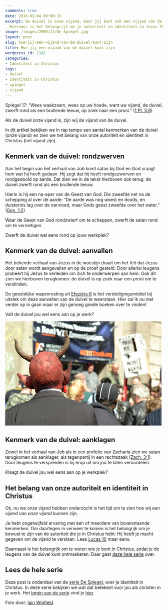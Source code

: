 ```yaml
---
comments: true
date: 2010-03-04 08:00:15
excerpt: De duivel is onze vijand, maar jij kunt ook een vijand van de duivel zijn.
  Hiervoor is het belangrijk om je autoriteit en identiteit in Jezus Christus te weten.
image: /images/2009/11/De-Spiegel.jpg
layout: post
slug: hoe-jij-een-vijand-van-de-duivel-kunt-zijn
title: Hoe jij een vijand van de duivel kunt zijn
wordpress_id: 1142
categories:
- Identiteit in Christus
tags:
- duivel
- Identiteit in Christus
- spiegel
- vijand
---
```


Spiegel 17: “Wees waakzaam, wees op uw hoede, want uw vijand, de duivel, zwerft rond als een brullende leeuw, op zoek naar een prooi.” ([1 Pt. 5:8](http://www.biblija.net/biblija.cgi?m=1+Pt+5%3A8&id42=0&id18=1&pos=0&l=nl&set=10))

Als de duivel ònze vijand is, zijn wij de vijand van de duivel.

In dit artikel bekijken we in rap tempo een aantal kenmerken van de duivel (onze vijand) en zien we het belang van onze autoriteit en identiteit in Christus (het vijand zijn).





## Kenmerk van de duivel: rondzwerven


Aan het begin van het verhaal van Job komt satan bij God en God vraagt hem wat hij heeft gedaan. Hij zegt dat hij heeft rondgezworven en rondgedoold op aarde. Dat zien we in de tekst hierboven ook terug: de duivel zwerft rond als een brullende leeuw.

Hierin is hij een na-aper van de Geest van God. Die zweefde net na de schepping al over de aarde: “De aarde was nog woest en doods, en duisternis lag over de oervloed, maar Gods geest zweefde over het water.” ([Gen. 1:2](http://www.biblija.net/biblija.cgi?m=Gen+1%3A2&id42=0&id18=1&pos=0&l=nl&set=10))

Waar de Geest van God rondzwierf om te scheppen, zwerft de satan rond om te vernietigen.

Zwerft de duivel wel eens rond op jouw werkplek?



## Kenmerk van de duivel: aanvallen


Het bekende verhaal van Jezus in de woestijn draait om het feit dat Jezus door satan wordt aangevallen en op de proef gesteld. Door allerlei leugens probeert hij Jezus te verleiden om zich te onderwerpen aan hem. Ook dit zien we hierboven terugkomen: de duivel is op zoek naar een prooi om te verslinden.

De geestelijke wapenrusting uit [Efeziërs 6](http://www.biblija.net/biblija.cgi?m=Ef+6%3A11-17&id42=0&id18=1&pos=0&l=nl&set=10) is het verdedigingsmiddel bij uitstek om deze aanvallen van de duivel te weerstaan. Hier zal ik nu niet verder op in gaan maar er zijn genoeg goede boeken over te vinden!

Valt de duivel jou wel eens aan op je werk?

![Afbeelding van een bankier verkleed als duivel](/images/2010/03/duivelbankier.jpg)



## Kenmerk van de duivel: aanklagen


Zowel in het verhaal van Job als in een profetie van Zacharia zien we satan terugkomen als aanklager, als tegenpartij in een rechtszaak ([Zach. 3:1](http://www.biblija.net/biblija.cgi?m=Zach+3%3A1&id42=0&id18=1&pos=0&l=nl&set=10)). Door leugens te verspreiden is hij erop uit om jou te laten veroordelen.

Klaagt de duivel jou wel eens aan op je werkplek?



## Het belang van onze autoriteit en identiteit in Christus


Ok, nu we onze vijand hebben onderzocht is het tijd om te zien hoe wij een _vijand van onze vijand_ kunnen zijn.

Je hebt ongetwijfeld ervaring met één of meerdere van bovenstaande kenmerken. Om daartegen in verweer te komen is het belangrijk om je bewust te zijn van de autoriteit die je in Christus hebt: Hij heeft je macht gegeven om de vijand te verslaan. Lees [Lucas 10](http://www.biblija.net/biblija.cgi?m=luc+10&id42=0&id18=1&pos=0&l=nl&set=10) maar eens.

Daarnaast is het belangrijk om te weten wie je bent in Christus, zodat je de leugens van de duivel kunt ontmaskeren. Daar gaat [deze hele serie](/2009/11/09/kijk-eens-wat-vaker-in-de-spiegel/) over.



## Lees de hele serie


Deze post is onderdeel van de [serie De Spiegel](/2009/11/09/kijk-eens-wat-vaker-in-de-spiegel/), over je identiteit in Christus. In deze serie bekijken we wat dat betekent voor jou als christen in je werk. Het [begin van de serie](/2009/11/09/kijk-eens-wat-vaker-in-de-spiegel/) vind je [hier](/2009/11/09/kijk-eens-wat-vaker-in-de-spiegel/).



Foto door: [Iain Winfield](http://www.flickr.com/photos/irwin_pics/3408150232/).
